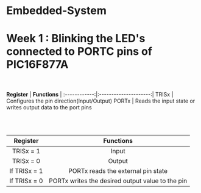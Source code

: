 # Embedded-System
# Week 1 : Blinking the LED's connected to PORTC pins of  PIC16F877A
<br><br>
**Register** | **Functions** |
:------------:|:---------------------:|
TRISx         | Configures the pin direction(Input/Output)
PORTx         | Reads the input state or writes output data to the port pins

<br><br>

**Register** | **Functions** |
:-----------:|:-------------:|
TRISx = 1    |  Input
TRISx = 0    |  Output
If TRISx = 1 |  PORTx reads  the external pin state
If TRISx = 0 |  PORTx writes the desired output value to the pin
